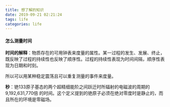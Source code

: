 ```yaml
---
title: 想了解的知识
date: 2019-09-21 02:21:24
tags: life
categories: life
---
```

#### 怎么测量时间
**时间的解释**：物质存在的可用钟表来度量的属性。某一过程的发生、发展、终止，既反映了过程的持续性也反映了顺序性。过程的持续性表现为时间间隔，顺序性表现为日期和时刻。

所以可以用某种稳定震荡且可以重复测量的事件来度量。

**秒**：铯133原子基态的两个超精细能阶之间跃迁时所辐射的电磁波的周期的9,192,631,770倍 的时间。这个定义提到的铯原子必须在绝对零度时是静止的，而且所在的环境是零磁场。


